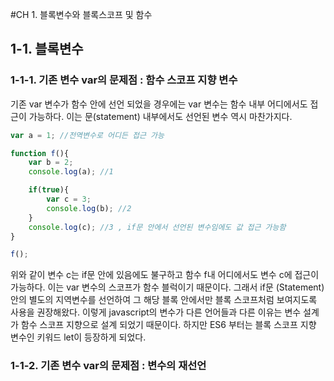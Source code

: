 #CH 1. 블록변수와 블록스코프 및 함수

## 1-1. 블록변수

### 1-1-1. 기존 변수 var의 문제점 : 함수 스코프 지향 변수
기존 var 변수가 함수 안에 선언 되었을 경우에는 var  변수는 함수 내부 어디에서도 접근이 가능하다.
이는 문(statement) 내부에서도 선언된 변수 역시 마찬가지다.

```js
var a = 1; //전역변수로 어디든 접근 가능

function f(){
	var b = 2;
	console.log(a); //1

	if(true){
		var c = 3;
		console.log(b); //2
	}
	console.log(c); //3 , if문 안에서 선언된 변수임에도 값 접근 가능함
}

f();
```

위와 같이 변수 c는 if문 안에 있음에도 불구하고 함수 f내 어디에서도 변수 c에 접근이 가능하다. 이는 var 변수의 스코프가 함수 블럭이기 때문이다. 그래서 if문 (Statement) 안의 별도의 지역변수를 선언하여 그 해당 블록 안에서만 블록 스코프처럼 보여지도록 사용을 권장해왔다.
 이렇게 javascript의 변수가 다른 언어들과 다른 이유는 변수 설계가 함수 스코프 지향으로 설계 되었기 때문이다. 하지만 ES6 부터는 블록 스코프 지향 변수인 키워드 let이 등장하게 되었다.

### 1-1-2. 기존 변수 var의 문제점 : 변수의 재선언
